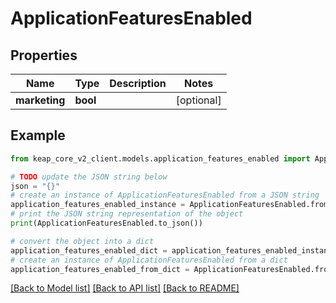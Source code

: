 # ApplicationFeaturesEnabled


## Properties

Name | Type | Description | Notes
------------ | ------------- | ------------- | -------------
**marketing** | **bool** |  | [optional] 

## Example

```python
from keap_core_v2_client.models.application_features_enabled import ApplicationFeaturesEnabled

# TODO update the JSON string below
json = "{}"
# create an instance of ApplicationFeaturesEnabled from a JSON string
application_features_enabled_instance = ApplicationFeaturesEnabled.from_json(json)
# print the JSON string representation of the object
print(ApplicationFeaturesEnabled.to_json())

# convert the object into a dict
application_features_enabled_dict = application_features_enabled_instance.to_dict()
# create an instance of ApplicationFeaturesEnabled from a dict
application_features_enabled_from_dict = ApplicationFeaturesEnabled.from_dict(application_features_enabled_dict)
```
[[Back to Model list]](../README.md#documentation-for-models) [[Back to API list]](../README.md#documentation-for-api-endpoints) [[Back to README]](../README.md)


